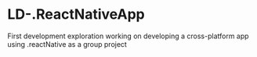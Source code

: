 # LD-.ReactNativeApp
First development exploration working on developing a cross-platform app using .reactNative as a group project
